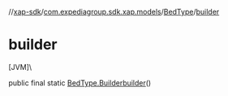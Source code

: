 //[xap-sdk](../../../index.md)/[com.expediagroup.sdk.xap.models](../index.md)/[BedType](index.md)/[builder](builder.md)

# builder

[JVM]\

public final static [BedType.Builder](-builder/index.md)[builder](builder.md)()
